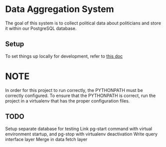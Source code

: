 Data Aggregation System
=======================
The goal of this system is to collect political data about politicians and store
it within our PostgreSQL database.

Setup
-----
To set things up locally for development, refer to [this doc](https://docs.google.com/a/stanford.edu/document/d/1emM6B799iaysc8qCyycbOdt5ElYjxE2T8f4o9J_Py2g)

NOTE
====
In order for this project to run correctly, the PYTHONPATH must be correctly configured.
To ensure that the PYTHONPATH is correct, run the project in a virtualenv that has
the proper configuration files.

TODO
----
Setup separate database for testing
Link pg-start command with virtual environment startup, and pg-stop with virtualenv deactivation 
Write query interface layer 
Merge in data fetch layer 

